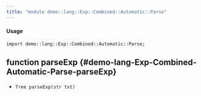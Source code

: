 ```yaml
---
title: "module demo::lang::Exp::Combined::Automatic::Parse"
---
```


#### Usage

`import demo::lang::Exp::Combined::Automatic::Parse;`

## function parseExp {#demo-lang-Exp-Combined-Automatic-Parse-parseExp}

* ``Tree parseExp(str txt)``

